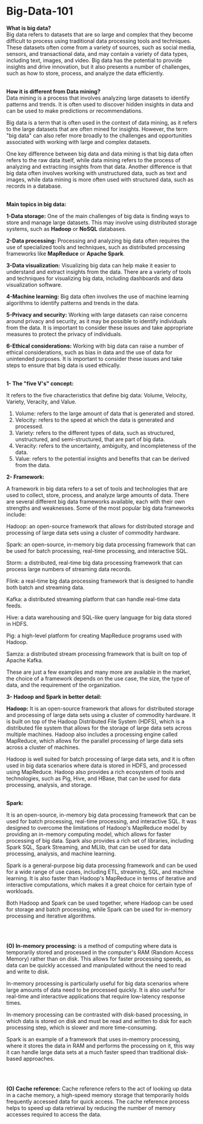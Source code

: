 # Big-Data-101

**What is big data?** 
<br/>
Big data refers to datasets that are so large and complex that they become difficult to process using traditional data processing tools and techniques. These datasets often come from a variety of sources, such as social media, sensors, and transactional data, and may contain a variety of data types, including text, images, and video. Big data has the potential to provide insights and drive innovation, but it also presents a number of challenges, such as how to store, process, and analyze the data efficiently.
<br/>
<br/>

**How it is different from Data mining?** 
<br/>
Data mining is a process that involves analyzing large datasets to identify patterns and trends. It is often used to discover hidden insights in data and can be used to make predictions or recommendations.

Big data is a term that is often used in the context of data mining, as it refers to the large datasets that are often mined for insights. However, the term "big data" can also refer more broadly to the challenges and opportunities associated with working with large and complex datasets.

One key difference between big data and data mining is that big data often refers to the raw data itself, while data mining refers to the process of analyzing and extracting insights from that data. Another difference is that big data often involves working with unstructured data, such as text and images, while data mining is more often used with structured data, such as records in a database.
<br/>
<br/>

**Main topics in big data:**
<br/>

**1-Data storage:** One of the main challenges of big data is finding ways to store and manage large datasets. This may involve using distributed storage systems, such as **Hadoop** or **NoSQL** databases.
<br/>

**2-Data processing:** Processing and analyzing big data often requires the use of specialized tools and techniques, such as distributed processing frameworks like **MapReduce** or **Apache Spark**.
<br/>

**3-Data visualization:** Visualizing big data can help make it easier to understand and extract insights from the data. There are a variety of tools and techniques for visualizing big data, including dashboards and data visualization software.
<br/>

**4-Machine learning:** Big data often involves the use of machine learning algorithms to identify patterns and trends in the data.
<br/>

**5-Privacy and security:** Working with large datasets can raise concerns around privacy and security, as it may be possible to identify individuals from the data. It is important to consider these issues and take appropriate measures to protect the privacy of individuals.
<br/>

**6-Ethical considerations:** Working with big data can raise a number of ethical considerations, such as bias in data and the use of data for unintended purposes. It is important to consider these issues and take steps to ensure that big data is used ethically.
<br/>
<br/>

**1- The "five V's" concept:** 

It refers to the five characteristics that define big data: Volume, Velocity, Variety, Veracity, and Value.

1. Volume: refers to the large amount of data that is generated and stored.
2. Velocity: refers to the speed at which the data is generated and processed.
3. Variety: refers to the different types of data, such as structured, unstructured, and semi-structured, that are part of big data.
4. Veracity: refers to the uncertainty, ambiguity, and incompleteness of the data.
5. Value: refers to the potential insights and benefits that can be derived from the data.

**2- Framework:** 

A framework in big data refers to a set of tools and technologies that are used to collect, store, process, and analyze large amounts of data. There are several different big data frameworks available, each with their own strengths and weaknesses. Some of the most popular big data frameworks include:

Hadoop: an open-source framework that allows for distributed storage and processing of large data sets using a cluster of commodity hardware.<br/>

Spark: an open-source, in-memory big data processing framework that can be used for batch processing, real-time processing, and interactive SQL.<br/>

Storm: a distributed, real-time big data processing framework that can process large numbers of streaming data records.<br/>

Flink: a real-time big data processing framework that is designed to handle both batch and streaming data.<br/>

Kafka: a distributed streaming platform that can handle real-time data feeds.<br/>

Hive: a data warehousing and SQL-like query language for big data stored in HDFS.<br/>

Pig: a high-level platform for creating MapReduce programs used with Hadoop.<br/>

Samza: a distributed stream processing framework that is built on top of Apache Kafka.<br/>

These are just a few examples and many more are available in the market, the choice of a framework depends on the use case, the size, the type of data, and the requirement of the organization. <br/>


**3- Hadoop and Spark in better detail:**

**Hadoop:** 
It is an open-source framework that allows for distributed storage and processing of large data sets using a cluster of commodity hardware. It is built on top of the Hadoop Distributed File System (HDFS), which is a distributed file system that allows for the storage of large data sets across multiple machines. Hadoop also includes a processing engine called MapReduce, which allows for the parallel processing of large data sets across a cluster of machines.

Hadoop is well suited for batch processing of large data sets, and it is often used in big data scenarios where data is stored in HDFS, and processed using MapReduce. Hadoop also provides a rich ecosystem of tools and technologies, such as Pig, Hive, and HBase, that can be used for data processing, analysis, and storage.
<br/>
<br/>

**Spark:**

It is an open-source, in-memory big data processing framework that can be used for batch processing, real-time processing, and interactive SQL. It was designed to overcome the limitations of Hadoop's MapReduce model by providing an in-memory computing model, which allows for faster processing of big data. Spark also provides a rich set of libraries, including Spark SQL, Spark Streaming, and MLlib, that can be used for data processing, analysis, and machine learning.

Spark is a general-purpose big data processing framework and can be used for a wide range of use cases, including ETL, streaming, SQL, and machine learning. It is also faster than Hadoop's MapReduce in terms of iterative and interactive computations, which makes it a great choice for certain type of workloads.

Both Hadoop and Spark can be used together, where Hadoop can be used for storage and batch processing, while Spark can be used for in-memory processing and iterative algorithms.

<br/>
<br/>

**(O) In-memory processing:** is a method of computing where data is temporarily stored and processed in the computer's RAM (Random Access Memory) rather than on disk. This allows for faster processing speeds, as data can be quickly accessed and manipulated without the need to read and write to disk.

In-memory processing is particularly useful for big data scenarios where large amounts of data need to be processed quickly. It is also useful for real-time and interactive applications that require low-latency response times.

In-memory processing can be contrasted with disk-based processing, in which data is stored on disk and must be read and written to disk for each processing step, which is slower and more time-consuming.

Spark is an example of a framework that uses in-memory processing, where it stores the data in RAM and performs the processing on it, this way it can handle large data sets at a much faster speed than traditional disk-based approaches.


<br/>
<br/>

**(O) Cache reference:** 
Cache reference refers to the act of looking up data in a cache memory, a high-speed memory storage that temporarily holds frequently accessed data for quick access. The cache reference process helps to speed up data retrieval by reducing the number of memory accesses required to access the data.

<br/>
<br/>

